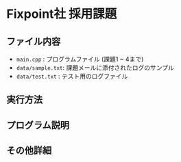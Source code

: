 # Fixpoint社 採用課題

## ファイル内容

- `main.cpp` : プログラムファイル (課題1 ~ 4まで)
- `data/sample.txt`: 課題メールに添付されたログのサンプル
- `data/test.txt` : テスト用のログファイル

## 実行方法

## プログラム説明

## その他詳細